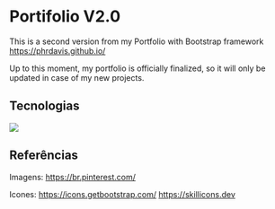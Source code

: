 # Portifolio V2.0

This is a second version from my Portfolio with Bootstrap framework
https://phrdavis.github.io/

Up to this moment, my portfolio is officially finalized, so it will only be updated in case of my new projects.

## Tecnologias

<img src="https://skillicons.dev/icons?i=html,css,js,bootstrap,vscode,gimp" />

## Referências

Imagens:
https://br.pinterest.com/
  
Icones: 
 https://icons.getbootstrap.com/ 
 https://skillicons.dev


